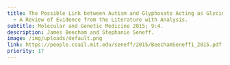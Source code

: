 ```yaml
---
title: The Possible Link between Autism and Glyphosate Acting as Glycine Mimetic
  - A Review of Evidence from the Literature with Analysis.
subtitle: Molecular and Genetic Medicine 2015; 9:4.
description: James Beecham and Stephanie Seneff.
image: /img/uploads/default.png
link: https://people.csail.mit.edu/seneff/2015/BeechamSeneff1_2015.pdf
priority: 17
---
```

